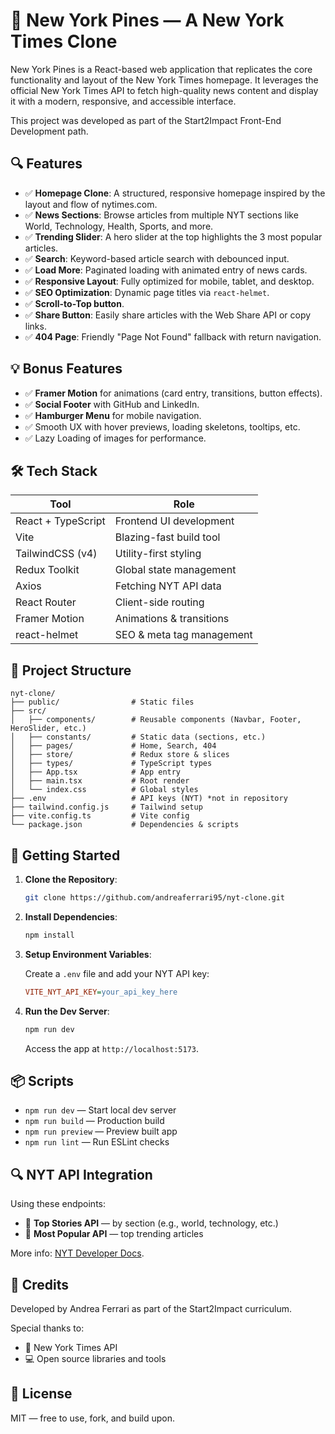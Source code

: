 # 📰 New York Pines — A New York Times Clone

New York Pines is a React-based web application that replicates the core functionality and layout of the New York Times homepage. It leverages the official New York Times API to fetch high-quality news content and display it with a modern, responsive, and accessible interface.

This project was developed as part of the Start2Impact Front-End Development path.

## 🔍 Features

- ✅ **Homepage Clone**: A structured, responsive homepage inspired by the layout and flow of nytimes.com.
- ✅ **News Sections**: Browse articles from multiple NYT sections like World, Technology, Health, Sports, and more.
- ✅ **Trending Slider**: A hero slider at the top highlights the 3 most popular articles.
- ✅ **Search**: Keyword-based article search with debounced input.
- ✅ **Load More**: Paginated loading with animated entry of news cards.
- ✅ **Responsive Layout**: Fully optimized for mobile, tablet, and desktop.
- ✅ **SEO Optimization**: Dynamic page titles via `react-helmet`.
- ✅ **Scroll-to-Top button**.
- ✅ **Share Button**: Easily share articles with the Web Share API or copy links.
- ✅ **404 Page**: Friendly "Page Not Found" fallback with return navigation.

## 💡 Bonus Features

- ✅ **Framer Motion** for animations (card entry, transitions, button effects).
- ✅ **Social Footer** with GitHub and LinkedIn.
- ✅ **Hamburger Menu** for mobile navigation.
- ✅ Smooth UX with hover previews, loading skeletons, tooltips, etc.
- ✅ Lazy Loading of images for performance.

## 🛠 Tech Stack

| Tool               | Role                      |
| ------------------ | ------------------------- |
| React + TypeScript | Frontend UI development   |
| Vite               | Blazing-fast build tool   |
| TailwindCSS (v4)   | Utility-first styling     |
| Redux Toolkit      | Global state management   |
| Axios              | Fetching NYT API data     |
| React Router       | Client-side routing       |
| Framer Motion      | Animations & transitions  |
| react-helmet       | SEO & meta tag management |

## 📁 Project Structure

```
nyt-clone/
├── public/                # Static files
├── src/
│   ├── components/        # Reusable components (Navbar, Footer, HeroSlider, etc.)
│   ├── constants/         # Static data (sections, etc.)
│   ├── pages/             # Home, Search, 404
│   ├── store/             # Redux store & slices
│   ├── types/             # TypeScript types
│   ├── App.tsx            # App entry
│   ├── main.tsx           # Root render
│   └── index.css          # Global styles
├── .env                   # API keys (NYT) *not in repository
├── tailwind.config.js     # Tailwind setup
├── vite.config.ts         # Vite config
└── package.json           # Dependencies & scripts
```

## 🚀 Getting Started

1. **Clone the Repository**:

   ```bash
   git clone https://github.com/andreaferrari95/nyt-clone.git
   ```

2. **Install Dependencies**:

   ```bash
   npm install
   ```

3. **Setup Environment Variables**:

   Create a `.env` file and add your NYT API key:

   ```ini
   VITE_NYT_API_KEY=your_api_key_here
   ```

4. **Run the Dev Server**:

   ```bash
   npm run dev
   ```

   Access the app at `http://localhost:5173`.

## 📦 Scripts

- `npm run dev` — Start local dev server
- `npm run build` — Production build
- `npm run preview` — Preview built app
- `npm run lint` — Run ESLint checks

## 🔍 NYT API Integration

Using these endpoints:

- 🔸 **Top Stories API** — by section (e.g., world, technology, etc.)
- 🔸 **Most Popular API** — top trending articles

More info: [NYT Developer Docs](https://developer.nytimes.com/).

## 📣 Credits

Developed by Andrea Ferrari as part of the Start2Impact curriculum.

Special thanks to:

- 📰 New York Times API
- 💻 Open source libraries and tools

## 📄 License

MIT — free to use, fork, and build upon.
